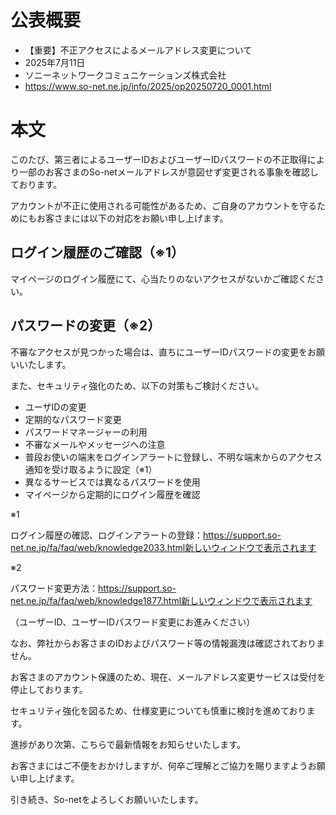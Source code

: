 # 公表概要
- 【重要】不正アクセスによるメールアドレス変更について
- 2025年7月11日
- ソニーネットワークコミュニケーションズ株式会社
- https://www.so-net.ne.jp/info/2025/op20250720_0001.html

# 本文
このたび、第三者によるユーザーIDおよびユーザーIDパスワードの不正取得により一部のお客さまのSo-netメールアドレスが意図せず変更される事象を確認しております。

アカウントが不正に使用される可能性があるため、ご自身のアカウントを守るためにもお客さまには以下の対応をお願い申し上げます。

## ログイン履歴のご確認（※1）
マイページのログイン履歴にて、心当たりのないアクセスがないかご確認ください。

## パスワードの変更（※2）
不審なアクセスが見つかった場合は、直ちにユーザーIDパスワードの変更をお願いいたします。

また、セキュリティ強化のため、以下の対策もご検討ください。

- ユーザIDの変更
- 定期的なパスワード変更
- パスワードマネージャーの利用
- 不審なメールやメッセージへの注意
- 普段お使いの端末をログインアラートに登録し、不明な端末からのアクセス通知を受け取るように設定（※1）
- 異なるサービスでは異なるパスワードを使用
- マイページから定期的にログイン履歴を確認

※1

ログイン履歴の確認、ログインアラートの登録：https://support.so-net.ne.jp/fa/faq/web/knowledge2033.html新しいウィンドウで表示されます

※2

パスワード変更方法：https://support.so-net.ne.jp/fa/faq/web/knowledge1877.html新しいウィンドウで表示されます

（ユーザーID、ユーザーIDパスワード変更にお進みください）

なお、弊社からお客さまのIDおよびパスワード等の情報漏洩は確認されておりません。

お客さまのアカウント保護のため、現在、メールアドレス変更サービスは受付を停止しております。

セキュリティ強化を図るため、仕様変更についても慎重に検討を進めております。

進捗があり次第、こちらで最新情報をお知らせいたします。

お客さまにはご不便をおかけしますが、何卒ご理解とご協力を賜りますようお願い申し上げます。

引き続き、So-netをよろしくお願いいたします。
